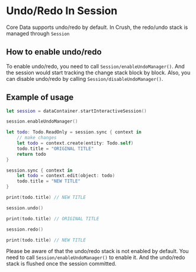 # Undo/Redo In Session

Core Data supports undo/redo by default. In Crush, the redo/undo stack is managed through ``Session``

## How to enable undo/redo

To enable undo/redo, you need to call ``Session/enableUndoManager()``. And the session would start tracking the change stack block by block. Also, you can disable undo/redo by calling ``Session/disableUndoManager()``.

## Example of usage

```swift
let session = dataContainer.startInteractiveSession()

session.enableUndoManager()

let todo: Todo.ReadOnly = session.sync { context in
    // make changes
    let todo = context.create(entity: Todo.self)
    todo.title = "ORIGINAL TITLE"
    return todo
}

session.sync { context in
    let todo = context.edit(object: todo)
    todo.title = "NEW TITLE"
}

print(todo.title) // NEW TITLE

session.undo()

print(todo.title) // ORIGINAL TITLE

session.redo()

print(todo.title) // NEW TITLE

```

Please be aware of that the undo/redo stack is not enabled by default. You need to call ``Session/enableUndoManager()`` to enable it. And the undo/redo stack is flushed once the session committed.

